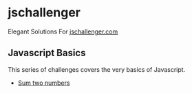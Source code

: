 # jschallenger

Elegant Solutions For [jschallenger.com](https://jschallenger.com)

## Javascript Basics

This series of challenges covers the very basics of Javascript.

- [Sum two numbers](./JavaScript%20Basics/Sum%20two%20numbers.js)
